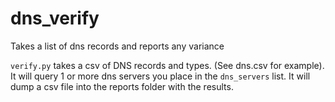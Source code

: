 # dns_verify
Takes a list of dns records and reports any variance

`verify.py` takes a csv of DNS records and types. (See dns.csv for example). It will query 1 or more dns servers you place in the `dns_servers` list. It will dump a csv file into the reports folder with the results.